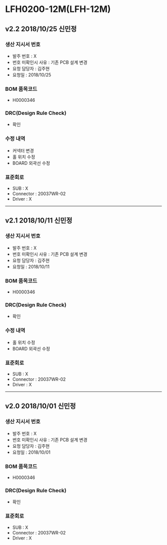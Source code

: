 # LFH0200-12M(LFH-12M)

## v2.2 2018/10/25 신민정

### 생산 지시서 번호
* 발주 번호 : X
* 번호 미확인시 사유 : 기존 PCB 설계 변경
* 요청 담당자 : 김주현
* 요청일 : 2018/10/25

###  BOM 품목코드
* H0000346

### DRC(Design Rule Check)
* 확인

### 수정 내역
* 커넥터 변경
* 홀 위치 수정
* BOARD 외곽선 수정

### 표준회로
* SUB : X
* Connector : 20037WR-02
* Driver : X

----------

## v2.1 2018/10/11 신민정

### 생산 지시서 번호
* 발주 번호 : X
* 번호 미확인시 사유 : 기존 PCB 설계 변경
* 요청 담당자 : 김주현
* 요청일 : 2018/10/11

###  BOM 품목코드
* H0000346

### DRC(Design Rule Check)
* 확인

### 수정 내역
* 홀 위치 수정
* BOARD 외곽선 수정

### 표준회로
* SUB : X
* Connector : 20037WR-02
* Driver : X

----------

## v2.0 2018/10/01 신민정

### 생산 지시서 번호
* 발주 번호 : X
* 번호 미확인시 사유 : 기존 PCB 설계 변경
* 요청 담당자 : 김주현
* 요청일 : 2018/10/01

###  BOM 품목코드
* H0000346

### DRC(Design Rule Check)
* 확인

### 표준회로
* SUB : X
* Connector : 20037WR-02
* Driver : X
